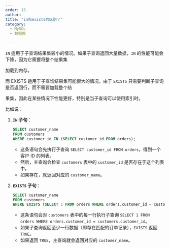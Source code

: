 ```yaml
---
order: 13
author: 
title: "in和exists的区别？"
category:
  - MySQL 
  - 数据库

---
```


`IN` 适用于子查询结果集较小的情况。如果子查询返回大量数据，`IN` 的性能可能会下降，因为它需要将整个结果集

加载到内存。

而 EXISTS 适用于子查询结果集可能很大的情况。由于 `EXISTS` 只需要判断子查询是否返回行，而不需要加载整个结

果集，因此在某些情况下性能更好，特别是当子查询可以使用索引时。

比如说：

1. **`IN` 子句**：

   ```sql
   SELECT customer_name
   FROM customers
   WHERE customer_id IN (SELECT customer_id FROM orders);
   ```

   - 这条语句会先执行子查询 `SELECT customer_id FROM orders`，得到一个客户 ID 的列表。
   - 然后，主查询会检查 `customers` 表中的 `customer_id` 是否存在于这个列表中。
   - 如果存在，就返回对应的 `customer_name`。

2. **`EXISTS` 子句**：

   ```sql
   SELECT customer_name
   FROM customers
   WHERE EXISTS (SELECT 1 FROM orders WHERE orders.customer_id = customers.customer_id);
   ```

   - 这条语句会对 `customers` 表中的每一行执行子查询 `SELECT 1 FROM orders WHERE orders.customer_id = customers.customer_id`。
   - 如果子查询返回至少一行数据（即存在匹配的订单记录），`EXISTS` 返回 `TRUE`。
   - 如果返回 `TRUE`，主查询就会返回对应的 `customer_name`。